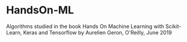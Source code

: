# HandsOn-ML

Algorithms studied in the book Hands On Machine Learning with Scikit-Learn, Keras and Tensorflow by Aurelien Geron, O'Reilly, June 2019
